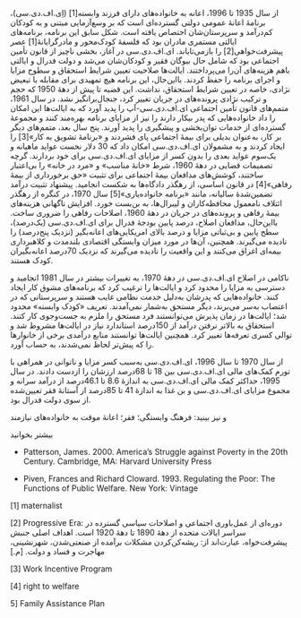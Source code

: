   از سال 1935 تا 1996، اعانه به خانواده‌های دارای فرزند وابسته[1] (اِی.اف.دی.سی)، برنامۀ اعانۀ عمومی دولتی گسترده‌ای است که بر وسع‌آزمایی مبتنی و به کودکان کم‌درآمد و سرپرستان‌شان اختصاص یافته است. شکل سابق این برنامه، برنامه‌های ایالتی مستمری مادران بود که فلسفۀ کودک‌محور و مادرگرایانۀ[1] عصر پیشرفت‌خواهی[2] را بازمی‌تاباند. ای.اف.دی.سی در آغاز، بخشی ناچیز از قانون تأمین اجتماعی بود که شامل حال بیوگان فقیر و کودکان‌شان می‌شد و دولت فدرال و ایالتی باهم هزینه‌های آن‌را می‌پرداختند. ایالت‌ها صلاحیت تعیین شرایط استحقاق و سطوح مزایا و اجرای برنامه را حفظ کردند. بااین‌حال، این برنامه هیچ تمهیدی برای مقابله با تبعیض نژادی، خاصه در تعیین شرایط استحقاق، نداشت. این قضیه تا پیش از دهۀ 1950 که حجم و ترکیب نژادی پرونده‌های در جریان تغییر کرد، جنجال‌برانگیز نشد. در سال 1961، متمم‌های قانون تأمین اجتماعی ای.اف.دی.سی-آپ را پدید آورد که به ایالت‌ها این امکان را داد خانواده‌هایی که پدر بیکار دارند را نیز از مزایای برنامه بهره‌مند کنند و مجموعۀ گسترده‌ای از خدمات توان‌بخشی و پیشگیری را پدید آورند. پنج سال بعد، متمم‌های دیگر بر کار، به‌عنوان بدیلی برای بیمۀ اجتماعی پای فشردند و «برنامۀ تشویق به کار»[3] را ایجاد کردند و به مشمولان ای.اف.دی.سی امکان داد که 30 دلار نخست عواید ماهیانه و یک‌سوم عواید بعدی را بدون کسر از مزایای ای.اف.دی.سی برای خود بردارند. گرچه تصمیمات قضایی در دهۀ 1960، شرط «خانۀ مناسب» و «مرد در خانه» را بی‌اعتبار ساختند، کوشش‌های مدافعان بیمۀ اجتماعی برای تثبیت «حق برخورداری از بیمۀ رفاهی»[4] در قانون اساسی، از رهگذر دادگاه‌ها به شکست انجامید. پیشنهاد تثبیت درآمد تضمین‌شدۀ سالیانه، مانند «برنامه خانواده‌یاری»[5] سال 1970، در کنگره از رهگذر ائتلاف نامعمول محافظه‌کاران و لیبرال‌ها، به بن‌بست خورد. افزایش ناگهانی هزینه‌های بیمۀ رفاهی و پرونده‌های در جریان در دهۀ 1960، اصلاحات رفاهی را ضروری ساخت. بااین‌حال، مدافعان اصلاح، درصد پایین بودجۀ فدرال برای ای.اف.دی.سی (یک‌درصد)، سطح پایین و بی‌ثباتی مزایا و درصد بالای امریکایی‌های اعانه‌بگیر (نزدیک پنج‌درصد) را نادیده می‌گیرند. همچنین، آن‌ها در مورد میزان وابستگی اقتصادی بلندمدت و کلاهبرداری بیمه‌ای اغراق می‌کنند و این واقعیت را نادیده می‌گیرند که نزدیک 70درصد اعانه‌بگیران کودک هستند.

ناکامی در اصلاح ای.اف.دی.سی در دهۀ 1970، به تغییرات بیشتر در سال 1981 انجامید و دسترسی به مزایا را محدود کرد و ایالت‌ها را ترغیب کرد که برنامه‌های مشوق کار ایجاد کنند. خانواده‌هایی که پدرشان به‌دلیل خدمت نظامی غایب هستند و سرپرستانی که در اعتصاب به‌سر می‌برند، دیگر مستحق به‌شمار نمی‌آمدند. تعریف «کودک وابسته» محدود شد؛ ایالت‌ها در زمان پذیرش می‌توانستند فرد مستحق را ملزم به جست‌وجوی کار کنند. استحقاق به بالاتر نرفتن درآمد از 150درصد استاندارد نیاز در ایالت‌ها مشروط شد و توالی کسری تعرفه‌ها تغییر کرد. همچنین ایالت‌ها توانستند منابع درآمدی برخی از خانوارها را که پیش‌تر لحاظ نمی‌شدند، به حساب آورد.

از سال 1970 تا سال 1996، ای.اف.دی.سی به‌سبب کسر مزایا و ناتوانی در همراهی با تورم کمک‌های مالی ای.اف.دی.سی بین 18 تا 68درصد ارزشان را ازدست دادند. در سال 1995، حداکثر کمک مالی ای.اف.دی.سی به اندازۀ 8.6 تا 46.1درصد از درآمد سرانه و مجموع مزایای ای.اف.دی.سی و بن غذا به اندازۀ 41 تا 85درصد از آستانۀ فقر تعیین‌شده از سوی دولت فدرال بود.

و نیز بینید: فرهنگ وابستگی؛ فقر؛ اعانۀ موقت به خانواده‌های نیازمند

بیشتر بخوانید

- Patterson, James. 2000. America’s Struggle against Poverty in the 20th Century. Cambridge, MA: Harvard University Press

- Piven, Frances and Richard Cloward. 1993. Regulating the Poor: The Functions of Public Welfare. New York: Vintage

 [1] maternalist

[2] Progressive Era: دوره‌ای از عمل‌باوری اجتماعی و اصلاحات سیاسی گسترده در سراسر ایالات متحده از دهۀ 1890 تا دهۀ 1920 است. اهداف اصلی جنبش پیشرفت‌خواه، عبارت‌اند از: ریشه‌کن‌کردن مشکلات برآمده از صنعتی‌شدن، شهرنشینی، مهاجرت و فساد و دولت. [م.]

 [3] Work Incentive Program

[4] right to welfare

 5] Family Assistance Plan

 

 

 

 